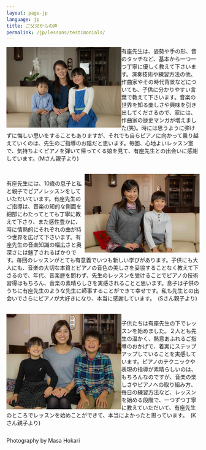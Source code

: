 ```yaml
---
layout: page-jp
language: jp
title: ご父兄からの声
permalink: /jp/lessons/testimonials/
---
```


<img class="float-left" src="/img/family-m-san.jpg" alt="" width="300px" style="float:left;">

有座先生は、姿勢や手の形、音のタッチなど、基本から一つ一つ丁寧に優しく教えて下さいます。演奏技術や練習方法の他、作曲家やその時代背景などについても、子供に分かりやすい言葉で教えて下さいます。音楽の世界を知る楽しさや興味を引き出してくださるので、家には、作曲家の歴史マンガが増えました(笑)。時には思うように弾けずに悔しい思いをすることもありますが、それでも自らピアノに向かって乗り越えていくのは、先生のご指導のお陰だと思います。毎回、心地よいレッスン室で、気持ちよくピアノを弾いて帰ってくる娘を見て、有座先生との出会いに感謝しています。(Mさん親子より)

<br>

<img class="float-right" src="/img/family-s-san.jpg" alt="" width="300px" style="float:right;">

有座先生には、10歳の息子と私と親子でピアノレッスンをしていただいています。有座先生のご指導は、音楽の知的な側面を細部にわたってとても丁寧に教えて下さり、また感性豊かに、時に情熱的にそれぞれの曲が持つ世界を広げて下さいます。有座先生の音楽知識の幅広さと奥深さには魅了されるばかりです。毎回のレッスンがとても有意義でいつも新しい学びがあります。子供にも大人にも、音楽の大切な本質とピアノの音色の美しさを妥協することなく教えて下さるので、年代、音楽歴を問わず、先生のレッスンを受けることでピアノの技術習得はもちろん、音楽の素晴らしさを実感されることと思います。息子は子供のうちに有座先生のような先生に師事することができて幸せです。私も先生との出会いでさらにピアノが大好きになり、本当に感謝しています。　(Sさん親子より)

<br>

<img class="float-left" src="/img/family-k-san-cropped.jpg" alt="" width="300px" style="float:left;">

子供たちは有座先生の下でレッスンを始めました。２人とも先生の温かく、熱意あふれるご指導のおかげで、着実にステップアップしていることを実感しています。ピアノのテクニックや表現の指導が素晴らしいのは、もちろんなのですが、音楽の楽しさやピアノへの取り組み方、毎日の練習方法など、レッスンを始める段階で、一つずつ丁寧に教えていただいて、有座先生のところでレッスンを始めことができて、本当によかったと思っています。　(Kさん親子より)


<p style="float:left; clear:both;" class="voltaire">Photography by Masa Hokari</p>

